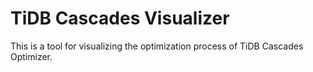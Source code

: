 # TiDB Cascades Visualizer

This is a tool for visualizing the optimization process of TiDB Cascades Optimizer.